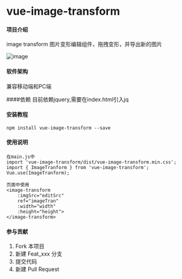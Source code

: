 # vue-image-transform

#### 项目介绍
image transform 图片变形编辑组件，拖拽变形，并导出新的图片

![image](http://onf2hckia.bkt.clouddn.com/github-vue-image-transform-v1.gif)

#### 软件架构
兼容移动端和PC端

####依赖
目前依赖jquery,需要在index.html引入jq
> <script type="text/javascript" src="http://libs.baidu.com/jquery/1.7.2/jquery.min.js"></script>


#### 安装教程

    npm install vue-image-transform --save

#### 使用说明

    在main.js中
    import 'vue-image-transform/dist/vue-image-transform.min.css';
    import { ImageTranform } from 'vue-image-transform';
    Vue.use(ImageTranform);

    页面中使用
    <image-transform 
        :imgSrc="editSrc"  
        ref="imageTran" 
        :width="width" 
        :height="height">
    </image-transform>

#### 参与贡献

1. Fork 本项目
2. 新建 Feat_xxx 分支
3. 提交代码
4. 新建 Pull Request
